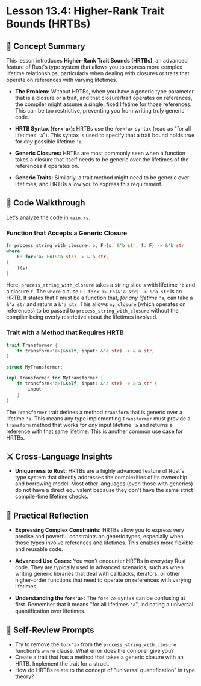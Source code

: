 # Lesson 13.4: Higher-Rank Trait Bounds (HRTBs)

## 🧠 Concept Summary

This lesson introduces **Higher-Rank Trait Bounds (HRTBs)**, an advanced feature of Rust's type system that allows you to express more complex lifetime relationships, particularly when dealing with closures or traits that operate on references with varying lifetimes.

- **The Problem:** Without HRTBs, when you have a generic type parameter that is a closure or a trait, and that closure/trait operates on references, the compiler might assume a single, fixed lifetime for those references. This can be too restrictive, preventing you from writing truly generic code.

- **HRTB Syntax (`for<'a>`):** HRTBs use the `for<'a>` syntax (read as "for all lifetimes `'a`"). This syntax is used to specify that a trait bound holds true for *any* possible lifetime `'a`.

- **Generic Closures:** HRTBs are most commonly seen when a function takes a closure that itself needs to be generic over the lifetimes of the references it operates on.

- **Generic Traits:** Similarly, a trait method might need to be generic over lifetimes, and HRTBs allow you to express this requirement.

## 🧩 Code Walkthrough

Let's analyze the code in `main.rs`.

### Function that Accepts a Generic Closure

```rust
fn process_string_with_closure<'b, F>(s: &'b str, f: F) -> &'b str
where
    F: for<'a> Fn(&'a str) -> &'a str,
{
    f(s)
}
```

Here, `process_string_with_closure` takes a string slice `s` with lifetime `'b` and a closure `f`. The `where` clause `F: for<'a> Fn(&'a str) -> &'a str` is an HRTB. It states that `F` must be a function that, *for any lifetime `'a`*, can take a `&'a str` and return a `&'a str`. This allows `my_closure` (which operates on references) to be passed to `process_string_with_closure` without the compiler being overly restrictive about the lifetimes involved.

### Trait with a Method that Requires HRTB

```rust
trait Transformer {
    fn transform<'a>(&self, input: &'a str) -> &'a str;
}

struct MyTransformer;

impl Transformer for MyTransformer {
    fn transform<'a>(&self, input: &'a str) -> &'a str {
        input
    }
}
```

The `Transformer` trait defines a method `transform` that is generic over a lifetime `'a`. This means any type implementing `Transformer` must provide a `transform` method that works for *any* input lifetime `'a` and returns a reference with that same lifetime. This is another common use case for HRTBs.

## ⚔️ Cross-Language Insights

- **Uniqueness to Rust:** HRTBs are a highly advanced feature of Rust's type system that directly addresses the complexities of its ownership and borrowing model. Most other languages (even those with generics) do not have a direct equivalent because they don't have the same strict compile-time lifetime checks.

## 🚀 Practical Reflection

- **Expressing Complex Constraints:** HRTBs allow you to express very precise and powerful constraints on generic types, especially when those types involve references and lifetimes. This enables more flexible and reusable code.

- **Advanced Use Cases:** You won't encounter HRTBs in everyday Rust code. They are typically used in advanced scenarios, such as when writing generic libraries that deal with callbacks, iterators, or other higher-order functions that need to operate on references with varying lifetimes.

- **Understanding the `for<'a>`:** The `for<'a>` syntax can be confusing at first. Remember that it means "for all lifetimes `'a`", indicating a universal quantification over lifetimes.

## 🧩 Self-Review Prompts

- Try to remove the `for<'a>` from the `process_string_with_closure` function's `where` clause. What error does the compiler give you?
- Create a trait that has a method that takes a generic closure with an HRTB. Implement the trait for a struct.
- How do HRTBs relate to the concept of "universal quantification" in type theory?
